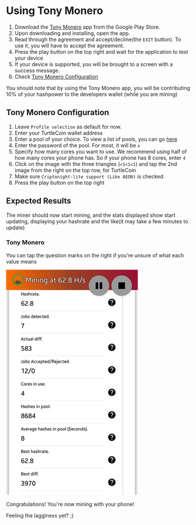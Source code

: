 # Using Tony Monero
   
1. Download the [Tony Monero](https://play.google.com/store/apps/details?id=com.ethics.path.tonymonero) app from the Google Play Store.
2. Upon downloading and installing, open the app.
3. Read through the agreement and accept/decline(the `EXIT` button). To use it, you will have to accept the agreement.
4. Press the play button on the top right and wait for the application to test your device
5. If your device is supported, you will be brought to a screen with a success message.
6. Check [Tony Monero Configuration](#tony-xmr-config)

You should note that by using the Tony Monero app, you will be contributing 10% of your hashpower to the developers wallet (while you are mining)

## Tony Monero Configuration<a name="tony-xmr-config"></a>

1. Leave `Profile selection` as default for now.
2. Enter your TurtleCoin wallet address
3. Enter a pool of your choice. To view a list of pools, you can go [here](Pools)
4. Enter the password of the pool. For most, it will be `x`
5. Specify how many cores you want to use. We recommend using half of how many cores your phone has. So if your phone has 8 cores, enter `4`
6. Click on the image with the three triangles (`<1<1<1`) and tap the 2nd image from the right on the top row, for TurtleCoin
7. Make sure `Criptonight-lite support (Like AEON)` is checked.
8. Press the play button on the top right

## Expected Results

The miner should now start mining, and the stats displayed show start updating, displaying your hashrate and the like(it may take a few minutes to update)

### Tony Monero

You can tap the question marks on the right if you're unsure of what each value means

![phone-mining](guides/mining/mobile-mining/images/rsz_phone-mine.png)

Congratulations! You're now mining with your phone!



Feeling the lagginess yet? ;)

